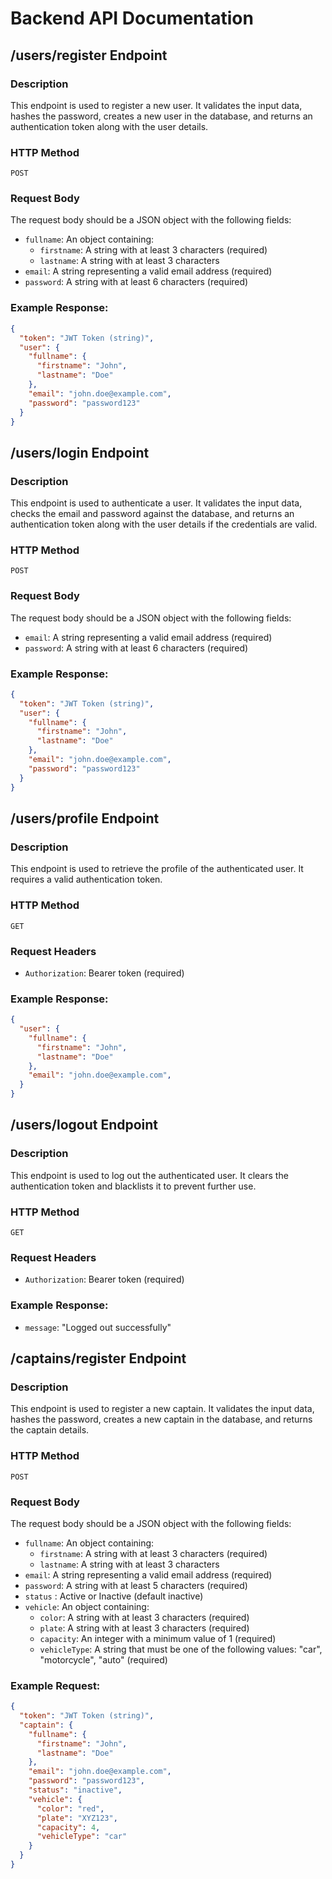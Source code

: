 # Backend API Documentation

## /users/register Endpoint

### Description
This endpoint is used to register a new user. It validates the input data, hashes the password, creates a new user in the database, and returns an authentication token along with the user details.

### HTTP Method 
`POST`

### Request Body
The request body should be a JSON object with the following fields:
- `fullname`: An object containing:
  - `firstname`: A string with at least 3 characters (required)
  - `lastname`: A string with at least 3 characters 
- `email`: A string representing a valid email address (required)
- `password`: A string with at least 6 characters (required)

### Example Response:
```json
{ 
  "token": "JWT Token (string)",
  "user": {
    "fullname": {
      "firstname": "John",
      "lastname": "Doe"
    },
    "email": "john.doe@example.com",
    "password": "password123"
  }
}
```

## /users/login Endpoint

### Description
This endpoint is used to authenticate a user. It validates the input data, checks the email and password against the database, and returns an authentication token along with the user details if the credentials are valid.

### HTTP Method 
`POST`

### Request Body
The request body should be a JSON object with the following fields:
- `email`: A string representing a valid email address (required)
- `password`: A string with at least 6 characters (required)

### Example Response:
```json
{ 
  "token": "JWT Token (string)",
  "user": {
    "fullname": {
      "firstname": "John",
      "lastname": "Doe"
    },
    "email": "john.doe@example.com",
    "password": "password123"
  }
}
```

## /users/profile Endpoint

### Description
This endpoint is used to retrieve the profile of the authenticated user. It requires a valid authentication token.

### HTTP Method 
`GET`

### Request Headers
- `Authorization`: Bearer token (required)

### Example Response:
```json
{
  "user": {
    "fullname": {
      "firstname": "John",
      "lastname": "Doe"
    },
    "email": "john.doe@example.com",
  }
}
```

## /users/logout Endpoint

### Description
This endpoint is used to log out the authenticated user. It clears the authentication token and blacklists it to prevent further use.

### HTTP Method 
`GET`

### Request Headers
- `Authorization`: Bearer token (required)

### Example Response:
- `message`: "Logged out successfully"

## /captains/register Endpoint

### Description
This endpoint is used to register a new captain. It validates the input data, hashes the password, creates a new captain in the database, and returns the captain details.

### HTTP Method 
`POST`

### Request Body
The request body should be a JSON object with the following fields:
- `fullname`: An object containing:
  - `firstname`: A string with at least 3 characters (required)
  - `lastname`: A string with at least 3 characters
- `email`: A string representing a valid email address (required)
- `password`: A string with at least 5 characters (required)
- `status` : Active or Inactive (default inactive)
- `vehicle`: An object containing:
  - `color`: A string with at least 3 characters (required)
  - `plate`: A string with at least 3 characters (required)
  - `capacity`: An integer with a minimum value of 1 (required)
  - `vehicleType`: A string that must be one of the following values: "car", "motorcycle", "auto" (required)

### Example Request:
```json
{
  "token": "JWT Token (string)",
  "captain": {
    "fullname": {
      "firstname": "John",
      "lastname": "Doe"
    },
    "email": "john.doe@example.com",
    "password": "password123",
    "status": "inactive",
    "vehicle": {
      "color": "red",
      "plate": "XYZ123",
      "capacity": 4,
      "vehicleType": "car"
    }
  }
}
```